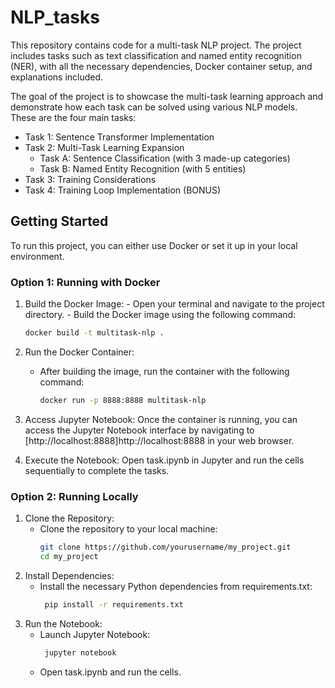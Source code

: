 # NLP_tasks

This repository contains code for a multi-task NLP project. The project includes tasks such as text classification and named entity recognition (NER), with all the necessary dependencies, Docker container setup, and explanations included. 

The goal of the project is to showcase the multi-task learning approach and demonstrate how each task can be solved using various NLP models. These are the four main tasks:
- Task 1: Sentence Transformer Implementation
- Task 2: Multi-Task Learning Expansion
  - Task A: Sentence Classification (with 3 made-up categories)
  - Task B: Named Entity Recognition (with 5 entities)
- Task 3: Training Considerations
- Task 4: Training Loop Implementation (BONUS)

## Getting Started

To run this project, you can either use Docker or set it up in your local environment.

### Option 1: Running with Docker
  
  1. Build the Docker Image:
    - Open your terminal and navigate to the project directory.
    - Build the Docker image using the following command:
  
      ```bash
      docker build -t multitask-nlp .
      ```
  2. Run the Docker Container:
     - After building the image, run the container with the following command:
  
        ```bash
        docker run -p 8888:8888 multitask-nlp
        ```
  3. Access Jupyter Notebook:
     Once the container is running, you can access the Jupyter Notebook interface by navigating to [http://localhost:8888]http://localhost:8888 in your web browser.
  
  4. Execute the Notebook:
     Open task.ipynb in Jupyter and run the cells sequentially to complete the tasks.

### Option 2: Running Locally
  
  1. Clone the Repository:
     - Clone the repository to your local machine:
       ```bash
       git clone https://github.com/yourusername/my_project.git
       cd my_project
       ```
  2. Install Dependencies:
     - Install the necessary Python dependencies from requirements.txt:
       ```bash
        pip install -r requirements.txt
       ```
  3. Run the Notebook:
     - Launch Jupyter Notebook:
       ```bash
        jupyter notebook
       ```
     - Open task.ipynb and run the cells.
    
  

